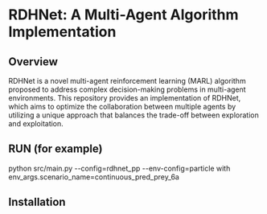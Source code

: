 # RDHNet: A Multi-Agent Algorithm Implementation

## Overview

RDHNet is a novel multi-agent reinforcement learning (MARL) algorithm proposed to address complex decision-making problems in multi-agent environments. This repository provides an implementation of RDHNet, which aims to optimize the collaboration between multiple agents by utilizing a unique approach that balances the trade-off between exploration and exploitation.

## RUN (for example)

python src/main.py --config=rdhnet_pp --env-config=particle with env_args.scenario_name=continuous_pred_prey_6a

## Installation
